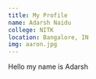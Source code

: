```yaml
---
title: My Profile
name: Adarsh Naidu
college: NITK
location: Bangalore, IN
img: aaron.jpg
---
```


Hello my name is Adarsh